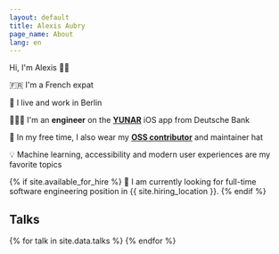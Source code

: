 ```yaml
---
layout: default
title: Alexis Aubry
page_name: About
lang: en
---
```


Hi, I'm Alexis <span aria-hidden="true">👋🏻</span>

<span aria-hidden="true">🇫🇷</span> I'm a French expat

<span aria-hidden="true">🐻</span> I live and work in Berlin

<span aria-hidden="true">👨🏻‍💻</span> I'm an **engineer** on the <a href="https://yunar.de" target="_blank">**YUNAR**</a> iOS app from Deutsche Bank

<span aria-hidden="true">🎩</span> In my free time, I also wear my <a href="https://github.com/alexaubry" target="_blank">**OSS contributor**</a> and maintainer hat

<span aria-hidden="true">💡</span> Machine learning, accessibility and modern user experiences are my favorite topics

{% if site.available_for_hire %}
<span aria-hidden="true">🔎</span> I am currently looking for full-time software engineering position in {{ site.hiring_location }}.
{% endif %}

## Talks

<div id="talks">
{% for talk in site.data.talks %}
{% endfor %}    
</div>